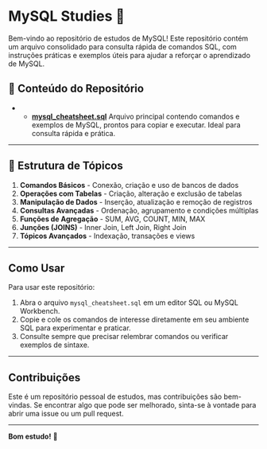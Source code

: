 # MySQL Studies 📘

Bem-vindo ao repositório de estudos de MySQL! Este repositório contém um arquivo consolidado para consulta rápida de comandos SQL, com instruções práticas e exemplos úteis para ajudar a reforçar o aprendizado de MySQL.

## 📂 Conteúdo do Repositório

- - **[mysql_cheatsheet.sql](mysql-studies/mysql_cheatsheet.sql)** Arquivo principal contendo comandos e exemplos de MySQL, prontos para copiar e executar. Ideal para consulta rápida e prática.

---

## 📖 Estrutura de Tópicos

1. **Comandos Básicos** - Conexão, criação e uso de bancos de dados
2. **Operações com Tabelas** - Criação, alteração e exclusão de tabelas
3. **Manipulação de Dados** - Inserção, atualização e remoção de registros
4. **Consultas Avançadas** - Ordenação, agrupamento e condições múltiplas
5. **Funções de Agregação** - SUM, AVG, COUNT, MIN, MAX
6. **Junções (JOINS)** - Inner Join, Left Join, Right Join
7. **Tópicos Avançados** - Indexação, transações e views

---

## Como Usar

Para usar este repositório:

1. Abra o arquivo `mysql_cheatsheet.sql` em um editor SQL ou MySQL Workbench.
2. Copie e cole os comandos de interesse diretamente em seu ambiente SQL para experimentar e praticar.
3. Consulte sempre que precisar relembrar comandos ou verificar exemplos de sintaxe.

---

## Contribuições

Este é um repositório pessoal de estudos, mas contribuições são bem-vindas. Se encontrar algo que pode ser melhorado, sinta-se à vontade para abrir uma issue ou um pull request.

---

**Bom estudo!** 📝
